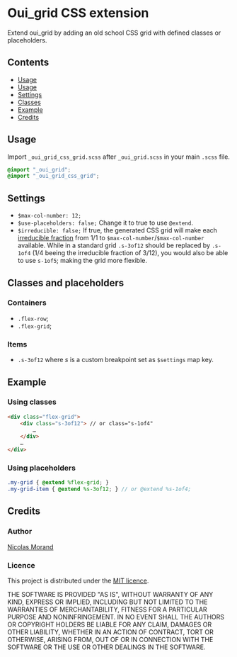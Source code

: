 # Oui_grid CSS extension

Extend oui_grid by adding an old school CSS grid with defined classes or placeholders.

## Contents

* [Usage](#usage)
* [Usage](#usage)
* [Settings](#settings)
* [Classes](#classes)
* [Example](#example)
* [Credits](#credits)

## Usage

Import `_oui_grid_css_grid.scss` after `_oui_grid.scss` in your main `.scss` file.

```scss
@import "_oui_grid";
@import "_oui_grid_css_grid";
```

## Settings

* `$max-col-number: 12;`
* `$use-placeholders: false;`
Change it to true to use `@extend`.
* `$irreducible: false;`
If true, the generated CSS grid will make each [irreducible fraction](//en.wikipedia.org/wiki/Irreducible_fraction) from 1/1 to `$max-col-number`/`$max-col-number` available.
While in a standard grid `.s-3of12` should be replaced by `.s-1of4` (1/4 beeing the irreducible fraction of 3/12), you would also be able to use `s-1of5`; making the grid more flexible.

## Classes and placeholders

### Containers

* `.flex-row`;
* `.flex-grid`;

### Items

* `.s-3of12` where _s_ is a custom breakpoint set as `$settings` map key.

## Example

### Using classes

```html
<div class="flex-grid">
    <div class="s-3of12"> // or class="s-1of4"
        …
    </div>
    …
</div>
```

### Using placeholders

```scss
.my-grid { @extend %flex-grid; }
.my-grid-item { @extend %s-3of12; } // or @extend %s-1of4;
```

## Credits

### Author

[Nicolas Morand](https://twitter.com/NicolasGraph)

### Licence

This project is distributed under the [MIT licence](https://opensource.org/licenses/MIT).

THE SOFTWARE IS PROVIDED "AS IS", WITHOUT WARRANTY OF ANY KIND, EXPRESS OR IMPLIED, INCLUDING BUT NOT LIMITED TO THE WARRANTIES OF MERCHANTABILITY, FITNESS FOR A PARTICULAR PURPOSE AND NONINFRINGEMENT. IN NO EVENT SHALL THE AUTHORS OR COPYRIGHT HOLDERS BE LIABLE FOR ANY CLAIM, DAMAGES OR OTHER LIABILITY, WHETHER IN AN ACTION OF CONTRACT, TORT OR OTHERWISE, ARISING FROM, OUT OF OR IN CONNECTION WITH THE SOFTWARE OR THE USE OR OTHER DEALINGS IN THE SOFTWARE.

